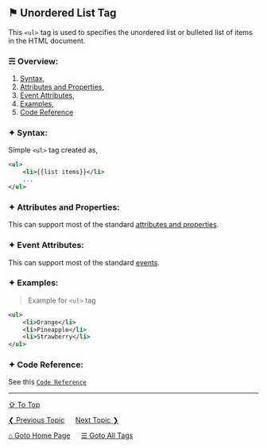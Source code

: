 ## &#9873; Unordered List Tag
This `<ul>` tag is used to specifies the unordered list or bulleted list of items in the HTML document.

### &#9780; Overview:
1. [Syntax](#-syntax),
2. [Attributes and Properties](#-attributes-and-properties),
3. [Event Attributes](#-event-attributes),
4. [Examples](#-examples),
5. [Code Reference](#-code-reference)

### &#10022; Syntax:
Simple `<ul>` tag created as, 
```xml
<ul>
	<li>{{list items}}</li>
	...
</ul>
```

### &#10022; Attributes and Properties:
This can support most of the standard [attributes and properties](../docs/attributes-and-properties.md).

### &#10022; Event Attributes:
This can support most of the standard [events](../docs/events.md).

### &#10022; Examples:
> Example for `<ul>` tag
```xml
<ul>
	<li>Orange</li>
	<li>Pineapple</li>
	<li>Strawberry</li>
</ul>
```

### &#10022; Code Reference:

See this [`Code Reference`](../code/ul-tag.html)

---
[&#8682; To Top](#-unordered-list-tag)

[&#10094; Previous Topic](./u-tag.md) &emsp; [Next Topic &#10095;](./var-tag.md)

[&#8962; Goto Home Page](../README.md) &emsp; [&#9776; Goto All Tags](../all-tags.md)
